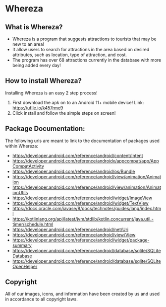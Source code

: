 # Whereza

## What is Whereza?

  - Whereza is a program that suggests attractions to tourists that may be new to an area! 
  - It allow users to search for attractions in the area based on desired attributes, such as
    location, type of attraction, and cost. 
  - The program has over 68 attractions currently in the database with more being added every day!

## How to install Whereza?

Installing Whereza is an easy 2 step process!

1. First download the apk on to an Android 11+ mobile device! Link: https://ufile.io/k457rme9
2. Click install and follow the simple steps on screen!

## Package Documentation:

The following urls are meant to link to the documentation of packages used within Whereza:
- https://developer.android.com/reference/android/content/Intent
- https://developer.android.com/reference/androidx/appcompat/app/AppCompatActivity
- https://developer.android.com/reference/android/os/Bundle
- https://developer.android.com/reference/android/view/animation/Animation
- https://developer.android.com/reference/android/view/animation/AnimationUtils
- https://developer.android.com/reference/android/widget/ImageView
- https://developer.android.com/reference/android/widget/TextView
- https://docs.oracle.com/javase/8/docs/technotes/guides/lang/index.html
- https://kotlinlang.org/api/latest/jvm/stdlib/kotlin.concurrent/java.util.-timer/schedule.html
- https://developer.android.com/reference/android/net/Uri
- https://developer.android.com/reference/android/view/View
- https://developer.android.com/reference/android/widget/package-summary
- https://developer.android.com/reference/android/database/sqlite/SQLiteDatabase
- https://developer.android.com/reference/android/database/sqlite/SQLiteOpenHelper

## Copyright
All of our images, icons, and information have been created by us and used in accordance to all copyright laws.
